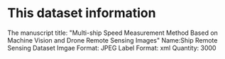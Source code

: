 # This dataset information

The manuscript title: "Multi-ship Speed Measurement Method Based on Machine Vision and Drone Remote Sensing Images"
Name:Ship Remote Sensing Dataset
Imgae Format: JPEG
Label Format: xml
Quantity: 3000
